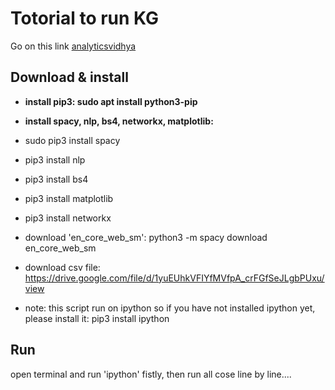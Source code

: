 # **Totorial to run KG**

Go on this link [analyticsvidhya](https://www.analyticsvidhya.com/blog/2019/10/how-to-build-knowledge-graph-text-using-spacy/)

## **Download & install**

- **install pip3: sudo apt install python3-pip**
- **install spacy, nlp, bs4, networkx, matplotlib:** 
- sudo pip3 install spacy		
- pip3 install nlp  	
- pip3 install bs4				
- pip3 install matplotlib
- pip3 install networkx 		
- download 'en_core_web_sm': python3 -m spacy download en_core_web_sm 

- download csv file: https://drive.google.com/file/d/1yuEUhkVFIYfMVfpA_crFGfSeJLgbPUxu/view

- note: this script run on ipython so if you have not installed ipython yet, please install it: pip3 install ipython 

## **Run**

open terminal and run 'ipython' fistly, then run all cose line by line....



